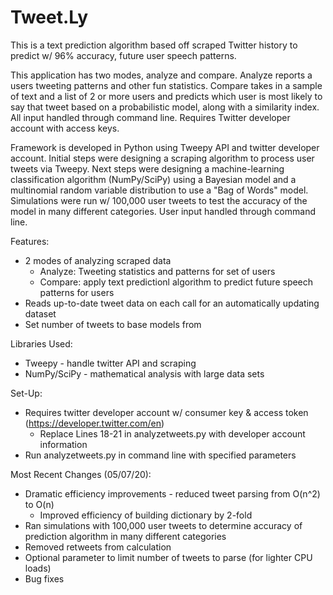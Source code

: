 # Tweet.Ly 

This is a text prediction algorithm based off scraped Twitter history to predict w/ 96% accuracy, future user speech patterns.

This application has two modes, analyze and compare. Analyze reports a users tweeting patterns and other fun statistics. Compare takes in a sample of text and a list of 2 or more users and predicts which user is most likely to say that tweet based on a probabilistic model, along with a similarity index. All input handled through command line. Requires Twitter developer account with access keys.

Framework is developed in Python using Tweepy API and twitter developer account. Initial steps were designing a scraping algorithm to process user tweets via Tweepy. Next steps were designing a machine-learning classification algorithm (NumPy/SciPy) using a Bayesian model and a multinomial random variable distribution to use a "Bag of Words" model. Simulations were run w/ 100,000 user tweets to test the accuracy of the model in many different categories. User input handled through command line.

Features:
- 2 modes of analyzing scraped data
  - Analyze: Tweeting statistics and patterns for set of users
  - Compare: apply text predictionl algorithm to predict future speech patterns for users
- Reads up-to-date tweet data on each call for an automatically updating dataset
- Set number of tweets to base models from

Libraries Used:
- Tweepy - handle twitter API and scraping
- NumPy/SciPy - mathematical analysis with large data sets

Set-Up:
- Requires twitter developer account w/ consumer key & access token (https://developer.twitter.com/en)
  - Replace Lines 18-21 in analyzetweets.py with developer account information
- Run analyzetweets.py in command line with specified parameters

Most Recent Changes (05/07/20):
- Dramatic efficiency improvements - reduced tweet parsing from O(n^2) to O(n)
    - Improved efficiency of building dictionary by 2-fold
- Ran simulations with 100,000 user tweets to determine accuracy of prediction algorithm in many different categories
- Removed retweets from calculation
- Optional parameter to limit number of tweets to parse (for lighter CPU loads)
- Bug fixes

